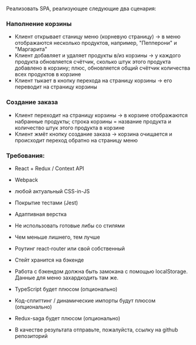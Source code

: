 Реализовать SPA, реализующее следующие два сценария:

### Наполнение корзины

* Клиент открывает станицу меню (корневую страницу) -> в меню отображаются несколько продуктов, например, "Пепперони" и "Маргарита"
* Клиент добавляет и удаляет продукты в/из корзины -> у каждого продукта обновляется счётчик, сколько штук этого продукта добавлено в корзину; плюс, обновляется общий счётчик количества всех продуктов в корзине
* Клиент тыкает в кнопку перехода на страницу корзины -> его переводит на страницу корзины

### Создание заказа

* Клиент переходит на страницу корзины -> в корзине отображаются набранные продукты; строка корзины = название продукта и количество штук этого продукта в корзине
* Клиент жмёт кнопку создание заказа -> корзина очищается и происходит переход обратно на страницу меню

### Требования:

* React + Redux /  Context API
* Webpack
* любой актуальный CSS-in-JS
* Покрытие тестами (Jest)
* Адаптивная верстка
* Не использовать готовые либы со стилями
* Чем меньше лишнего, тем лучше
* Роутинг react-router или свой собственный
* Стейт хранится на бэкенде
* Работа с бэкендом должна быть замокана с помощью localStorage. Данные для меню захардкодить там же.

* TypeScript будет плюсом (опционально)
* Код-сплиттинг / динамические импорты будут плюсом (опционально)
* Redux-saga будет плюсом (опционально)

* В качестве результата отправьте, пожалуйста, ссылку на github репозиторий
